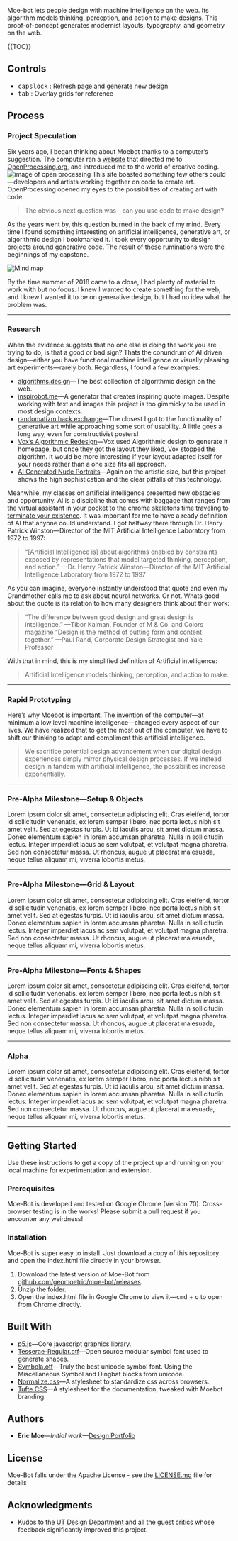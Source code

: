 Moe-bot lets people design with machine intelligence on the web. Its algorithm models thinking, perception, and action to make designs. This proof-of-concept generates modernist layouts, typography, and geometry on the web.

{{TOC}}

## Controls

* <kbd>capslock</kbd> : Refresh page and generate new design
* <kbd>tab</kbd> : Overlay grids for reference

## Process

### Project Speculation

Six years ago, I began thinking about Moebot thanks to a computer’s suggestion. The computer ran a [website](https://www.stumbleupon.com/) that directed me to [OpenProcessing.org](https://www.openprocessing.org/), and introduced me to the world of creative coding. 
![image of open processing]()
This site boasted something few others could—developers and artists working together on code to create art. OpenProcessing opened my eyes to the possibilities of creating art with code.
> The obvious next question was—can you use code to make design?

As the years went by, this question burned in the back of my mind. Every time I found something interesting on artificial intelligence, generative art, or algorithmic design I bookmarked it. I took every opportunity to design projects around generative code. The result of these ruminations were the beginnings of my capstone.

![Mind map](/assets/images/mindmap.png)

By the time summer of 2018 came to a close, I had plenty of material to work with but no focus. I knew I wanted to create something for the web, and I knew I wanted it to be on generative design, but I had no idea what the problem was.

___
### Research
When the evidence suggests that no one else is doing the work you are trying to do, is that a good or bad sign? Thats the conundrum of AI driven design—either you have functional machine intelligence or visually pleasing art experiments—rarely both. Regardless, I found a few examples:

- [algorithms.design](https://algorithms.design/)—The  best collection of algorithmic design on the web.
- [inspirobot.me](http://inspirobot.me/)—A generator that creates inspiring quote images. Despite working with text and images this project is too gimmicky to be used in most design contexts. 
- [randomatizm.hack.exchange](http://randomatizm.hack.exchange/)—The closest I got to the functionality of generative art while approaching some sort of usability. A little goes a long way, even for constructivist posters!
- [Vox’s Algorithmic Redesign](https://product.voxmedia.com/2014/12/17/7405131/algorithmic-design-how-vox-picks-a-winning-layout-out-of-thousands)—Vox used Algorithmic design to generate it homepage, but once they got the layout they liked, Vox stopped the algorithm. It would be more interesting if your layout adapted itself for your needs rather than a one size fits all approach.
- [AI Generated Nude Portraits](https://robbiebarrat.github.io/oth/nude.html)—Again on the artistic size, but this project shows the high sophistication and the clear pitfalls of this technology.

Meanwhile, my classes on artificial intelligence presented new obstacles and opportunity. AI is a discipline that comes with baggage that ranges from the virtual assistant in your pocket to the chrome skeletons time traveling to [terminate your existence](https://www.imdb.com/title/tt0088247/). It was important for me to have a ready definition of AI that anyone could understand. I got halfway there through Dr. Henry Patrick Winston—Director of the MIT Artificial Intelligence Laboratory from 1972 to 1997:

> “[Artificial Intelligence is] about algorithms enabled by constraints exposed by representations that model targeted thinking, perception, and action.” —Dr. Henry Patrick Winston—Director of the MIT Artificial Intelligence Laboratory from 1972 to 1997

As you can imagine, everyone instantly understood that quote and even my Grandmother calls me to ask about neural networks. Or not. Whats good about the quote is its relation to how many designers think about their work:

> “The difference between good design and great design is intelligence.” —Tibor Kalman, Founder of M & Co. and Colors magazine
> “Design is the method of putting form and content together.” —Paul Rand, Corporate Design Strategist and Yale Professor

With that in mind, this is my simplified definition of Artificial intelligence:

> Artificial Intelligence models thinking, perception, and action to make.
___
### Rapid Prototyping

Here’s why Moebot is important. The invention of the computer—at minimum a low level machine intelligence—changed every aspect of our lives. We have realized that to get the most out of the computer, we have to shift our thinking to adapt and compliment this artificial intelligence. 
> We sacrifice potential design advancement when our digital design experiences simply mirror physical design processes. If we instead design in tandem with artificial intelligence, the possibilities increase exponentially.

___
### Pre-Alpha Milestone—Setup & Objects
Lorem ipsum dolor sit amet, consectetur adipiscing elit. Cras eleifend, tortor id sollicitudin venenatis, ex lorem semper libero, nec porta lectus nibh sit amet velit. Sed at egestas turpis. Ut id iaculis arcu, sit amet dictum massa. Donec elementum sapien in lorem accumsan pharetra. Nulla in sollicitudin lectus. Integer imperdiet lacus ac sem volutpat, et volutpat magna pharetra. Sed non consectetur massa. Ut rhoncus, augue ut placerat malesuada, neque tellus aliquam mi, viverra lobortis metus.

___
### Pre-Alpha Milestone—Grid & Layout
Lorem ipsum dolor sit amet, consectetur adipiscing elit. Cras eleifend, tortor id sollicitudin venenatis, ex lorem semper libero, nec porta lectus nibh sit amet velit. Sed at egestas turpis. Ut id iaculis arcu, sit amet dictum massa. Donec elementum sapien in lorem accumsan pharetra. Nulla in sollicitudin lectus. Integer imperdiet lacus ac sem volutpat, et volutpat magna pharetra. Sed non consectetur massa. Ut rhoncus, augue ut placerat malesuada, neque tellus aliquam mi, viverra lobortis metus.

___
### Pre-Alpha Milestone—Fonts & Shapes
Lorem ipsum dolor sit amet, consectetur adipiscing elit. Cras eleifend, tortor id sollicitudin venenatis, ex lorem semper libero, nec porta lectus nibh sit amet velit. Sed at egestas turpis. Ut id iaculis arcu, sit amet dictum massa. Donec elementum sapien in lorem accumsan pharetra. Nulla in sollicitudin lectus. Integer imperdiet lacus ac sem volutpat, et volutpat magna pharetra. Sed non consectetur massa. Ut rhoncus, augue ut placerat malesuada, neque tellus aliquam mi, viverra lobortis metus.

___
### Alpha
Lorem ipsum dolor sit amet, consectetur adipiscing elit. Cras eleifend, tortor id sollicitudin venenatis, ex lorem semper libero, nec porta lectus nibh sit amet velit. Sed at egestas turpis. Ut id iaculis arcu, sit amet dictum massa. Donec elementum sapien in lorem accumsan pharetra. Nulla in sollicitudin lectus. Integer imperdiet lacus ac sem volutpat, et volutpat magna pharetra. Sed non consectetur massa. Ut rhoncus, augue ut placerat malesuada, neque tellus aliquam mi, viverra lobortis metus.

___
## Getting Started

Use these instructions to get a copy of the project up and running on your local machine for experimentation and extension.

### Prerequisites

Moe-Bot is developed and tested on Google Chrome (Version 70). Cross-browser testing is in the works! Please submit a pull request if you encounter any weirdness!

### Installation

Moe-Bot is super easy to install. Just download a copy of this repository and open the index.html file directly in your browser.

1. Download the latest version of Moe-Bot from [github.com/geomoetric/moe-bot/releases](https://github.com/geomoetric/moe-bot/releases).
2. Unzip the folder.
3. Open the index.html file in Google Chrome to view it—<kbd>cmd</kbd> + <kbd>o</kbd> to open from Chrome directly.

## Built With

* [p5.js](https://p5js.org/)—Core javascript graphics library.
* [Tesserae-Regular.otf](https://github.com/hlotvonen/glyph-drawing-club/blob/master/fonts/Tesserae-Regular.otf)—Open source modular symbol font used to generate shapes.
* [Symbola.otf](http://users.teilar.gr/~g1951d/)—Truly the best unicode symbol font. Using the Miscellaneous Symbol and Dingbat blocks from unicode.
* [Normalize.css](http://necolas.github.io/normalize.css/)—A stylesheet to standardize css across browsers.
* [Tufte CSS](https://edwardtufte.github.io/tufte-css/)—A stylesheet for the documentation, tweaked with Moebot branding.

## Authors

* **Eric Moe**—*Initial work*—[Design Portfolio](https://ericmoe.co)

## License

Moe-Bot falls under the Apache License - see the [LICENSE.md](LICENSE.md) file for details

## Acknowledgments

* Kudos to the [UT Design Department](https://designcreativetech.utexas.edu/) and all the guest critics whose feedback significantly improved this project.

